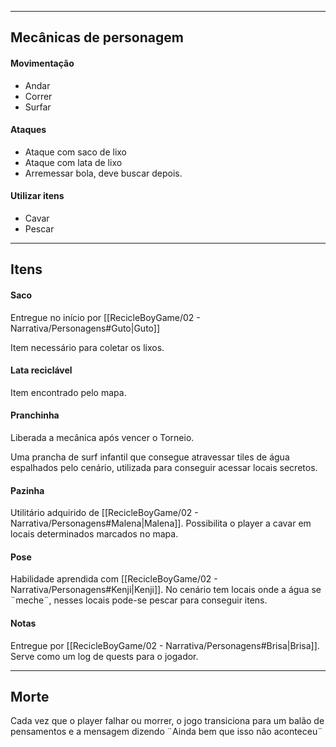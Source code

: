 
---
## Mecânicas de personagem

#### Movimentação
- Andar 
- Correr
- Surfar

#### Ataques
- Ataque com saco de lixo
- Ataque com lata de lixo 
- Arremessar bola, deve buscar depois.

#### Utilizar itens
- Cavar
- Pescar


---
## Itens

#### Saco
Entregue no início por [[RecicleBoyGame/02 - Narrativa/Personagens#Guto|Guto]]

Item necessário para coletar os lixos.

#### Lata reciclável
Item encontrado pelo mapa.

#### Pranchinha
Liberada a mecânica após vencer o Torneio.

Uma prancha de surf infantil que consegue atravessar tiles de água espalhados pelo cenário, utilizada para conseguir acessar locais secretos. 

#### Pazinha
Utilitário adquirido de [[RecicleBoyGame/02 - Narrativa/Personagens#Malena|Malena]].
Possibilita o player a cavar em locais determinados marcados no mapa.

#### Pose
Habilidade aprendida com [[RecicleBoyGame/02 - Narrativa/Personagens#Kenji|Kenji]].
No cenário tem locais onde a água se ¨meche¨, nesses locais pode-se pescar para conseguir itens.

#### Notas
Entregue por [[RecicleBoyGame/02 - Narrativa/Personagens#Brisa|Brisa]].
Serve como um log de quests para o jogador.


---


## Morte

Cada vez que o player falhar ou morrer, o jogo transiciona para um balão de pensamentos e a mensagem dizendo ¨Ainda bem que isso não aconteceu¨